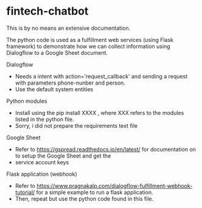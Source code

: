 # fintech-chatbot
This is by no means an extensive documentation.

The python code is used as a fulfillment web services (using Flask framework) to demonstrate how we 
can collect information using Dialogflow to a Google Sheet document.


Dialogflow
- Needs a intent with action='request_callback' and sending a request with parameters phone-nunber and person. 
- Use the default system entities

Python modules
- Install using the pip install XXXX , where XXX refers to the modules listed in the python file. 
- Sorry, i did not prepare the requirements text file

Google Sheet
- Refer to https://gspread.readthedocs.io/en/latest/ for documentation on to setup the Google Sheet and get the
- service account keys

Flask application (webhook)
- Refer to https://www.pragnakalp.com/dialogflow-fulfillment-webhook-tutorial/ for a simple example to run a flask application.
- Then, repeat but use the python code found in this file.
             
